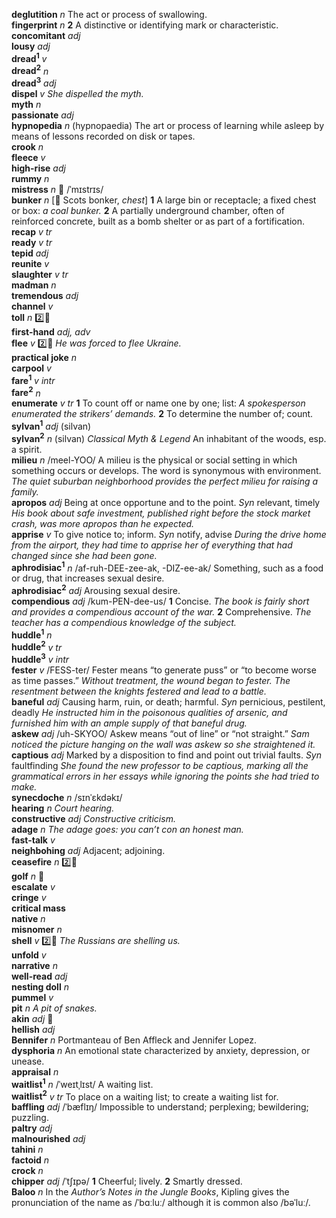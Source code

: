 __deglutition__ _n_ The act or process of swallowing.  
__fingerprint__ _n_ __2__ A distinctive or identifying mark or characteristic.  
__concomitant__ _adj_  
__lousy__ _adj_  
__dread<sup>1</sup>__ _v_  
__dread<sup>2</sup>__ _n_  
__dread<sup>3</sup>__ _adj_  
__dispel__ _v_ _She dispelled the myth._  
__myth__ _n_  
__passionate__ _adj_  
__hypnopedia__ _n_ (hypnopaedia) The art or process of learning while asleep by means of lessons recorded on disk or tapes.  
__crook__ _n_  
__fleece__ _v_  
__high-rise__ _adj_  
__rummy__ _n_  
__mistress__ _n_ :mega: /ˈmɪstrɪs/  
__bunker__ _n_ [:scroll: Scots bonker, _chest_] __1__ A large bin or receptacle; a fixed chest or box: _a coal bunker._ __2__ A partially underground chamber, often of reinforced concrete, built as a bomb shelter or as part of a fortification.  
__recap__ _v tr_  
__ready__ _v tr_  
__tepid__ _adj_  
__reunite__ _v_  
__slaughter__ _v tr_  
__madman__ _n_  
__tremendous__ _adj_  
__channel__ _v_  
__toll__ _n_ :two::hammer:  
__first-hand__ _adj, adv_  
__flee__ _v_ :two::hammer: _He was forced to flee Ukraine._  
__practical joke__ _n_  
__carpool__ _v_  
__fare<sup>1</sup>__ _v intr_  
__fare<sup>2</sup>__ _n_  
__enumerate__ _v tr_ __1__ To count off or name one by one; list: _A spokesperson enumerated the strikers’ demands._ __2__ To determine the number of; count.  
__sylvan<sup>1</sup>__ _adj_ (silvan)  
__sylvan<sup>2</sup>__ _n_ (silvan) _Classical Myth & Legend_ An inhabitant of the woods, esp. a spirit.  
__milieu__ _n_ /meel-YOO/ A milieu is the physical or social setting in which something occurs or develops. The word is synonymous with environment. _The quiet suburban neighborhood provides the perfect milieu for raising a family._  
__apropos__ _adj_ Being at once opportune and to the point. _Syn_ relevant, timely _His book about safe investment, published right before the stock market crash, was more apropos than he expected._  
__apprise__ _v_ To give notice to; inform. _Syn_ notify, advise _During the drive home from the airport, they had time to apprise her of everything that had changed since she had been gone._  
__aphrodisiac<sup>1</sup>__ _n_ /af-ruh-DEE-zee-ak, -DIZ-ee-ak/ Something, such as a food or drug, that increases sexual desire.  
__aphrodisiac<sup>2</sup>__ _adj_ Arousing sexual desire.  
__compendious__ _adj_ /kum-PEN-dee-us/ __1__ Concise. _The book is fairly short and provides a compendious account of the war._ __2__ Comprehensive. _The teacher has a compendious knowledge of the subject._  
__huddle<sup>1</sup>__ _n_  
__huddle<sup>2</sup>__ _v tr_  
__huddle<sup>3</sup>__ _v intr_  
__fester__ _v_ /FESS-ter/ Fester means “to generate puss” or “to become worse as time passes.” _Without treatment, the wound began to fester._ _The resentment between the knights festered and lead to a battle._  
__baneful__ _adj_ Causing harm, ruin, or death; harmful. _Syn_ pernicious, pestilent, deadly _He instructed him in the poisonous qualities of arsenic, and furnished him with an ample supply of that baneful drug._  
__askew__ _adj_ /uh-SKYOO/ Askew means “out of line” or “not straight.” _Sam noticed the picture hanging on the wall was askew so she straightened it._  
__captious__ _adj_ Marked by a disposition to find and point out trivial faults. _Syn_ faultfinding _She found the new professor to be captious, marking all the grammatical errors in her essays while ignoring the points she had tried to make._  
__synecdoche__ _n_ /sɪnˈɛkdəkɪ/  
__hearing__ _n_ _Court hearing._  
__constructive__ _adj_ _Constructive criticism._  
__adage__ _n_ _The adage goes: you can’t con an honest man._  
__fast-talk__ _v_  
__neighbohing__ _adj_ Adjacent; adjoining.  
__ceasefire__ _n_ :two::hammer:  
__golf__ _n_ :mega:  
__escalate__ _v_  
__cringe__ _v_  
__critical mass__  
__native__ _n_  
__misnomer__ _n_  
__shell__ _v_ :two::hammer: _The Russians are shelling us._  
__unfold__ _v_  
__narrative__ _n_  
__well-read__ _adj_  
__nesting doll__ _n_  
__pummel__ _v_  
__pit__ _n_ _A pit of snakes._  
__akin__ _adj_ :mega:  
__hellish__ _adj_  
__Bennifer__ _n_ Portmanteau of Ben Affleck and Jennifer Lopez.  
__dysphoria__ _n_ An emotional state characterized by anxiety, depression, or unease.  
__appraisal__ _n_  
__waitlist<sup>1</sup>__ _n_ /ˈweɪtˌlɪst/ A waiting list.  
__waitlist<sup>2</sup>__ _v tr_ To place on a waiting list; to create a waiting list for.  
__baffling__ _adj_ /ˈbæflɪŋ/ Impossible to understand; perplexing; bewildering; puzzling.  
__paltry__ _adj_  
__malnourished__ _adj_  
__tahini__ _n_  
__factoid__ _n_  
__crock__ _n_  
__chipper__ _adj_ /ˈtʃɪpə/ __1__ Cheerful; lively. __2__ Smartly dressed.  
__Baloo__ _n_ In the _Author’s Notes in the Jungle Books_, Kipling gives the pronunciation of the name as /ˈbɑːluː/ although it is common also /bəˈluː/.  
